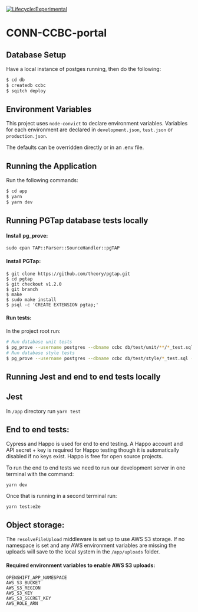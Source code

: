 [![Lifecycle:Experimental](https://img.shields.io/badge/Lifecycle-Experimental-339999)](Redirect-URL)

# CONN-CCBC-portal

## Database Setup

Have a local instance of postges running, then do the following:

```bash
$ cd db
$ createdb ccbc
$ sqitch deploy
```

## Environment Variables

This project uses `node-convict` to declare environment variables. Variables for each environment are declared in `development.json`, `test.json` or `production.json`.

The defaults can be overridden directly or in an .env file.

## Running the Application

Run the following commands:

```bash
$ cd app
$ yarn
$ yarn dev
```

## Running PGTap database tests locally

#### Install pg_prove:

`sudo cpan TAP::Parser::SourceHandler::pgTAP`

#### Install PGTap:

```
$ git clone https://github.com/theory/pgtap.git
$ cd pgtap
$ git checkout v1.2.0
$ git branch
$ make
$ sudo make install
$ psql -c 'CREATE EXTENSION pgtap;'
```

#### Run tests:

In the project root run:

```bash
# Run database unit tests
$ pg_prove --username postgres --dbname ccbc db/test/unit/**/*_test.sql
# Run database style tests
$ pg_prove --username postgres --dbname ccbc db/test/style/*_test.sql --set schemas_to_test=ccbc_public,ccbc_private
```

## Running Jest and end to end tests locally

## Jest

In `/app` directory run `yarn test`

## End to end tests:

Cypress and Happo is used for end to end testing. A Happo account and API secret + key is required for Happo testing though it is automatically disabled if no keys exist. Happo is free for open source projects.

To run the end to end tests we need to run our development server in one terminal with the command:

`yarn dev`

Once that is running in a second terminal run:

`yarn test:e2e`

## Object storage:

The `resolveFileUpload` middleware is set up to use AWS S3 storage. If no namespace is set and any AWS environment variables are missing the uploads will save to the local system in the `/app/uploads` folder.

#### Required environment variables to enable AWS S3 uploads:

```
OPENSHIFT_APP_NAMESPACE
AWS_S3_BUCKET
AWS_S3_REGION
AWS_S3_KEY
AWS_S3_SECRET_KEY
AWS_ROLE_ARN
```
